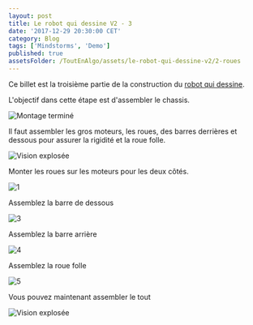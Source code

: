 ```yaml
---
layout: post
title: Le robot qui dessine V2 - 3
date: '2017-12-29 20:30:00 CET'
category: Blog
tags: ['Mindstorms', 'Demo']
published: true
assetsFolder: /ToutEnAlgo/assets/le-robot-qui-dessine-v2/2-roues
---
```


Ce billet est la troisième partie de la construction du [robot qui dessine]({{site.prefix}}/blog/2017/12/27/le-robot-qui-dessine-v2-1).

L'objectif dans cette étape est d'assembler le chassis.

![Montage terminé]({{page.assetsFolder}}/2-completed-small.png)

Il faut assembler les gros moteurs, les roues, des barres derrières et dessous pour assurer la rigidité et la roue folle. 

![Vision explosée]({{page.assetsFolder}}/2-all-steps.png)

Monter les roues sur les moteurs pour les deux côtés.

![1]({{page.assetsFolder}}/2-1-steps.png)

Assemblez la barre de dessous

![3]({{page.assetsFolder}}/2-3-steps.png)

Assemblez la barre arrière 

![4]({{page.assetsFolder}}/2-4-steps.png)

Assemblez la roue folle

![5]({{page.assetsFolder}}/2-5-steps.png)
Vous pouvez maintenant assembler le tout

![Vision explosée]({{page.assetsFolder}}/2-all-steps.png)
